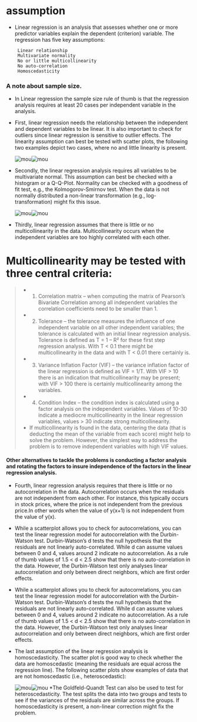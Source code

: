 # assumption
* Linear regression is an analysis that assesses whether one or more predictor variables explain the dependent (criterion) variable.  The regression has five key assumptions:

       Linear relationship
       Multivariate normality
       No or little multicollinearity
       No auto-correlation
       Homoscedasticity
 
### A note about sample size.  
* In Linear regression the sample size rule of thumb is that the regression analysis requires at least 20 cases per independent variable in the analysis.
* First, linear regression needs the relationship between the independent and dependent variables to be linear.  It is also important to check for outliers since linear regression is sensitive to outlier effects.  The linearity assumption can best be tested with scatter plots, the following two examples depict two cases, where no and little linearity is present.

  ![mou](https://www.statisticssolutions.com/wp-content/uploads/2010/01/linearregression01.jpg)![mou](https://www.statisticssolutions.com/wp-content/uploads/2010/01/linearregression02.jpg)

* Secondly, the linear regression analysis requires all variables to be multivariate normal.  This assumption can best be checked with a histogram or a Q-Q-Plot.  Normality can be checked with a goodness of fit test, e.g., the Kolmogorov-Smirnov test.  When the data is not normally distributed a non-linear transformation (e.g., log-transformation) might fix this issue.

   ![mou](https://www.statisticssolutions.com/wp-content/uploads/2010/01/linearregression03.jpg)![mou](https://www.statisticssolutions.com/wp-content/uploads/2010/01/linearregression04.jpg)

* Thirdly, linear regression assumes that there is little or no multicollinearity in the data.  Multicollinearity occurs when the independent variables are too highly correlated with each other.
# Multicollinearity may be tested with three central criteria:
> * 1) Correlation matrix – when computing the matrix of Pearson’s Bivariate Correlation among all independent variables the correlation coefficients need to be smaller than 1.
> * 2) Tolerance – the tolerance measures the influence of one independent variable on all other independent variables; the tolerance is calculated with an initial linear regression analysis.  Tolerance is defined as T = 1 – R² for these first step regression analysis.  With T < 0.1 there might be multicollinearity in the data and with T < 0.01 there certainly is.
> * 3) Variance Inflation Factor (VIF) – the variance inflation factor of the linear regression is defined as VIF = 1/T. With VIF > 10 there is an indication that multicollinearity may be present; with VIF > 100 there is certainly multicollinearity among the variables.
> * 4) Condition Index – the condition index is calculated using a factor analysis on the independent variables.  Values of 10-30 indicate a mediocre multicollinearity in the linear regression variables, values > 30 indicate strong multicollinearity.
> * If multicollinearity is found in the data, centering the data (that is deducting the mean of the variable from each score) might help to solve the problem.  However, the simplest way to address the problem is to remove independent variables with high VIF values.
#### Other alternatives to tackle the problems is conducting a factor analysis and rotating the factors to insure independence of the factors in the linear regression analysis.
* Fourth, linear regression analysis requires that there is little or no autocorrelation in the data.  Autocorrelation occurs when the residuals are not independent from each other.  For instance, this typically occurs in stock prices, where the price is not independent from the previous price.In other words when the value of y(x+1) is not independent from the value of y(x).
* While a scatterplot allows you to check for autocorrelations, you can test the linear regression model for autocorrelation with the Durbin-Watson test.  Durbin-Watson’s d tests the null hypothesis that the residuals are not linearly auto-correlated.  While d can assume values between 0 and 4, values around 2 indicate no autocorrelation.  As a rule of thumb values of 1.5 < d < 2.5 show that there is no auto-correlation in the data. However, the Durbin-Watson test only analyses linear autocorrelation and only between direct neighbors, which are first order effects.
* While a scatterplot allows you to check for autocorrelations, you can test the linear regression model for autocorrelation with the Durbin-Watson test.  Durbin-Watson’s d tests the null hypothesis that the residuals are not linearly auto-correlated.  While d can assume values between 0 and 4, values around 2 indicate no autocorrelation.  As a rule of thumb values of 1.5 < d < 2.5 show that there is no auto-correlation in the data. However, the Durbin-Watson test only analyses linear autocorrelation and only between direct neighbors, which are first order effects.
* The last assumption of the linear regression analysis is homoscedasticity.  The scatter plot is good way to check whether the data are homoscedastic (meaning the residuals are equal across the regression line).  The following scatter plots show examples of data that are not homoscedastic (i.e., heteroscedastic):

  ![mou](https://www.statisticssolutions.com/wp-content/uploads/2010/01/linearregression07.jpg)![mou](https://www.statisticssolutions.com/wp-content/uploads/2010/01/linearregression06.jpg)
*The Goldfeld-Quandt Test can also be used to test for heteroscedasticity.  The test splits the data into two groups and tests to see if the variances of the residuals are similar across the groups.  If homoscedasticity is present, a non-linear correction might fix the problem.
